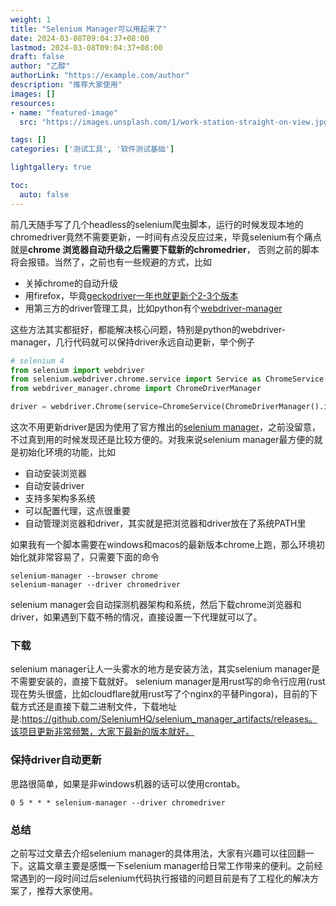 ```yaml
---
weight: 1
title: "Selenium Manager可以用起来了"
date: 2024-03-08T09:04:37+08:00
lastmod: 2024-03-08T09:04:37+08:00
draft: false
author: "乙醇"
authorLink: "https://example.com/author"
description: "推荐大家使用"
images: []
resources:
- name: "featured-image"
  src: "https://images.unsplash.com/1/work-station-straight-on-view.jpg?w=300"

tags: []
categories: ['测试工具', '软件测试基础']

lightgallery: true

toc:
  auto: false
---
```


前几天随手写了几个headless的selenium爬虫脚本，运行的时候发现本地的chromedriver竟然不需要更新，一时间有点没反应过来，毕竟selenium有个痛点就是**chrome 浏览器自动升级之后需要下载新的chromedrier**， 否则之前的脚本将会报错。当然了，之前也有一些规避的方式，比如

* 关掉chrome的自动升级
* 用firefox，毕竟[geckodriver一年也就更新个2-3个版本](https://github.com/mozilla/geckodriver/releases)
* 用第三方的driver管理工具，比如python有个[webdriver-manager](https://pypi.org/project/webdriver-manager/)

这些方法其实都挺好，都能解决核心问题，特别是python的webdriver-manager，几行代码就可以保持driver永远自动更新，举个例子

```python
# selenium 4
from selenium import webdriver
from selenium.webdriver.chrome.service import Service as ChromeService
from webdriver_manager.chrome import ChromeDriverManager

driver = webdriver.Chrome(service=ChromeService(ChromeDriverManager().install()))
```

这次不用更新driver是因为使用了官方推出的[selenium manager](https://www.selenium.dev/documentation/selenium_manager/)，之前没留意，不过真到用的时候发现还是比较方便的。对我来说selenium manager最方便的就是初始化环境的功能，比如

- 自动安装浏览器
- 自动安装driver
- 支持多架构多系统
- 可以配置代理，这点很重要
- 自动管理浏览器和driver，其实就是把浏览器和driver放在了系统PATH里

如果我有一个脚本需要在windows和macos的最新版本chrome上跑，那么环境初始化就非常容易了，只需要下面的命令

```
selenium-manager --browser chrome
selenium-manager --driver chromedriver
```

selenium manager会自动探测机器架构和系统，然后下载chrome浏览器和driver，如果遇到下载不畅的情况，直接设置一下代理就可以了。

### 下载

selenium manager让人一头雾水的地方是安装方法，其实selenium manager是不需要安装的，直接下载就好。
selenium manager是用rust写的命令行应用(rust现在势头很盛，比如cloudflare就用rust写了个nginx的平替Pingora)，目前的下载方式还是直接下载二进制文件，下载地址是:https://github.com/SeleniumHQ/selenium_manager_artifacts/releases。该项目更新非常频繁，大家下最新的版本就好。

### 保持driver自动更新
思路很简单，如果是非windows机器的话可以使用crontab。

```
0 5 * * * selenium-manager --driver chromedriver
```

### 总结
之前写过文章去介绍selenium manager的具体用法，大家有兴趣可以往回翻一下。这篇文章主要是感慨一下selenium manager给日常工作带来的便利。之前经常遇到的一段时间过后selenium代码执行报错的问题目前是有了工程化的解决方案了，推荐大家使用。